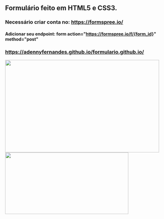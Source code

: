 ## Formulário feito em HTML5 e CSS3.
### Necessário criar conta no: https://formspree.io/
#### Adicionar seu endpoint: form action="https://formspree.io/f/{form_id}" method="post"
### https://adennyfernandes.github.io/formulario.github.io/

<p><img src="https://github.com/AdennyFernandes/formulario.github.io/blob/0adab47c4a648c7366de1bdad3fe84a42d9f3794/layoutform.png" width="500" height="300" align="left"></p>
<p><img src="https://github.com/AdennyFernandes/formulario.github.io/blob/b184c0ef7ae60ba239d148eff685b0ede1200f8e/form.png" width="400" height="200" align="left"></p>
  









